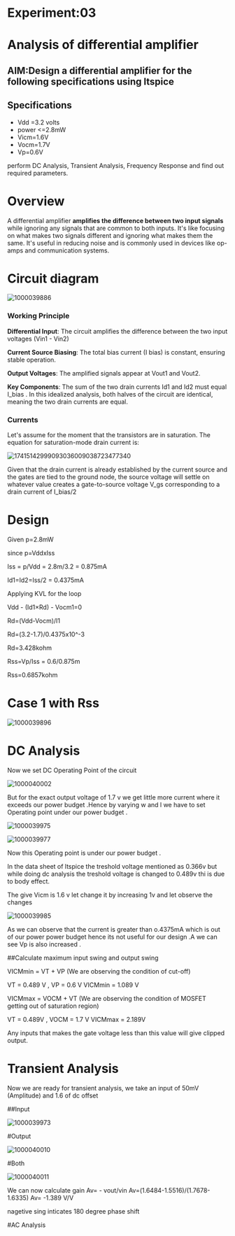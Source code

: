 # Experiment:03
# Analysis of differential amplifier 

## AIM:Design a differential amplifier for the following specifications using ltspice

## Specifications 
+ Vdd =3.2 volts 
+ power <=2.8mW
+ Vicm=1.6V
+ Vocm=1.7V
+ Vp=0.6V  

perform DC Analysis, Transient Analysis, Frequency Response and find out required parameters.

# Overview 
A differential amplifier **amplifies the difference between two input signals** while ignoring any signals that are common to both inputs. It's like focusing on what makes two signals different and ignoring what makes them the same.
It's useful in reducing noise and is commonly used in devices like op-amps and communication systems. 

# Circuit diagram 

![1000039886](https://github.com/user-attachments/assets/01eaaf94-55dd-41bd-9024-965bf245c438)


### Working Principle

**Differential Input**: The circuit amplifies the difference between the two input voltages (Vin1 - Vin2)

**Current Source Biasing**: The total bias current (I bias) is constant, ensuring stable operation.

**Output Voltages**: The amplified signals appear at Vout1 and Vout2.

**Key Components**: The sum of the two drain currents Id1 and Id2 must equal I_bias . In this idealized analysis, both halves of the circuit are identical, meaning the two drain currents are equal.

### Currents

Let's assume for the moment that the transistors are in saturation. The equation for saturation-mode drain current is:

![17415142999093036009038723477340](https://github.com/user-attachments/assets/9c6d118e-2a50-40a6-adb4-bd2360cf2526)




Given that the drain current is already established by the current source and the gates are tied to the ground node, the source voltage will settle on whatever value creates a gate-to-source voltage V_gs corresponding to a drain current of I_bias/2

# Design

Given p=2.8mW

since p=VddxIss

Iss = p/Vdd = 2.8m/3.2 = 0.875mA

Id1=Id2=Iss/2 = 0.4375mA

Applying KVL for the loop

Vdd - (Id1×Rd) - Vocm1=0

Rd=(Vdd-Vocm)/I1

Rd=(3.2-1.7)/0.4375x10^-3

Rd=3.428kohm

Rss=Vp/Iss 
= 0.6/0.875m

Rss=0.6857kohm


# Case 1  with Rss


![1000039896](https://github.com/user-attachments/assets/e358409b-44a5-4e67-b3e2-c2a059c9af55)

# DC Analysis

Now we set DC Operating Point of the circuit



![1000040002](https://github.com/user-attachments/assets/6c1601eb-ee81-43cc-87e6-ffd6c1921760)

But for the exact output voltage of 1.7 v we get little more current where it exceeds our power budget .Hence by varying w and l we have to set Operating point under our power budget .

![1000039975](https://github.com/user-attachments/assets/de853bf4-8931-4a67-acaa-efdd59690cee)

![1000039977](https://github.com/user-attachments/assets/887b6a46-aee2-4fa8-9cca-5e375b7bd470)

Now this Operating point is under our power budget .

In the data sheet of ltspice the treshold voltage mentioned as 0.366v
but while doing dc analysis the treshold voltage is changed to 0.489v thi is due to body effect.

The give Vicm is 1.6 v let change it by increasing 1v and let observe the changes 

![1000039985](https://github.com/user-attachments/assets/81bbf5d4-b481-4a21-96ee-4965a1fcad2e)

As we can observe that the  current  is greater than o.4375mA
which is out of our power power budget hence its not useful for our design .A we can see Vp is also increased .

##Calculate maximum input swing and output swing

VICMmin = VT + VP (We are observing the condition of cut-off)

VT = 0.489 V , VP = 0.6 V
VICMmin = 1.089 V

VICMmax = VOCM + VT (We are observing the condition of MOSFET getting out of saturation region)

VT = 0.489V , VOCM = 1.7 V
VICMmax = 2.189V

Any inputs that makes the gate voltage less than this value will give clipped output.

# Transient Analysis  

Now we are ready for transient analysis, we take an input of 50mV (Amplitude) and 1.6 of dc offset  

##Input 

![1000039973](https://github.com/user-attachments/assets/cf1fb8e0-1f9c-4737-a786-295f158e558b)

#Output

![1000040010](https://github.com/user-attachments/assets/ee5893e7-9b58-41ad-a71e-12502166dffd)

#Both

![1000040011](https://github.com/user-attachments/assets/63a73331-2677-439b-b6c9-244ca8817932)


We can now calculate gain 
Av= - vout/vin
Av=(1.6484-1.5516)/(1.7678-1.6335)
Av= -1.389 V/V

nagetive sing inticates 180 degree phase shift  

#AC Analysis





